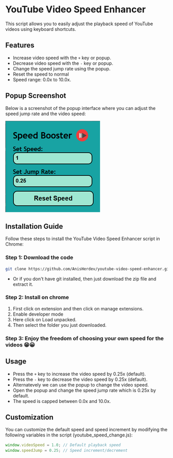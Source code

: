 # YouTube Video Speed Enhancer

This script allows you to easily adjust the playback speed of YouTube videos using keyboard shortcuts.

## Features

- Increase video speed with the `+` key or popup.
- Decrease video speed with the `-` key or popup.
- Change the speed jump rate using the popup.
- Reset the speed to normal
- Speed range: 0.0x to 10.0x.

## Popup Screenshot

Below is a screenshot of the popup interface where you can adjust the speed jump rate and the video speed:

![Popup Screenshot](./assets/popupScreenShot.png)

## Installation Guide

Follow these steps to install the YouTube Video Speed Enhancer script in Chrome:

### Step 1: Download the code
```bash 
git clone https://github.com/AnisHerdev/youtube-video-speed-enhancer.git
```
- Or if you don't have git installed, then just download the zip file and extract it.

### Step 2: Install on chrome
1. First click on extension and then click on manage extensions.
2. Enable developer mode
3. Here click on Load unpacked.
4. Then select the folder you just downloaded.

### Step 3: Enjoy the freedom of choosing your own speed for the videos 😁😀

## Usage

- Press the `+` key to increase the video speed by 0.25x (default).
- Press the `-` key to decrease the video speed by 0.25x (default).
- Alternatevely we can use the popup to change the video speed.
- Open the popup and change the speed jump rate which is 0.25x by default.
- The speed is capped between 0.0x and 10.0x.

## Customization

You can customize the default speed and speed increment by modifying the following variables in the script (youtube_speed_change.js):

```javascript
window.videoSpeed = 1.0; // Default playback speed
window.speedJump = 0.25; // Speed increment/decrement